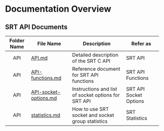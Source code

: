 # Documentation Overview

## SRT API Documents

| Folder Name | File Name                                              | Description                                         | Refer as               |
| :---------: | ------------------------------------------------------ | --------------------------------------------------- | ---------------------- |
| API         | [API.md](API/API.md)                                   | Detailed description of the SRT C API               | SRT API                |
| API         | [API-functions.md](API/API-functions.md)               | Reference document for SRT API functions            | SRT API Functions      |
| API         | [API-socket-options.md](API/API-socket-options.md)     | Instructions and list of socket options for SRT API | SRT API Socket Options |
| API         | [statistics.md](API/statistics.md)                     | How to use SRT socket and socket group statistics   | SRT Statistics         |
